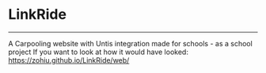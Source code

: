 # LinkRide
- - -
A Carpooling website with Untis integration made for schools - as a school project
If you want to look at how it would have looked: https://zohiu.github.io/LinkRide/web/
